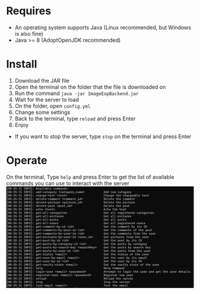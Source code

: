 # Requires
* An operating system supports Java (Linux recommended, but Windows is also fine)
* Java >= 8 (AdoptOpenJDK recommended)

# Install
1. Download the JAR file
2. Open the terminal on the folder that the file is downloaded on
3. Run the command `java -jar ImageExpBackend.jar`
4. Wait for the server to load
5. On the folder, open `config.yml`
6. Change some settings
7. Back to the terminal, type `reload` and press Enter
8. Enjoy

* If you want to stop the server, type `stop` on the terminal and press Enter

# Operate
On the terminal, Type `help` and press Enter to get the list of available commands you can use to interact with the server
![help](./picture/HelpCommand.PNG)
